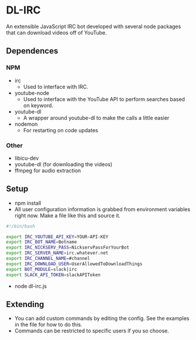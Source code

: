 # DL-IRC
An extensible JavaScript IRC bot developed with several node packages that can download videos off of YouTube.

## Dependences
### NPM
* irc
	* Used to interface with IRC.
* youtube-node
	* Used to interface with the YouTube API to perform searches based on keyword.
* youtube-dl
    * A wrapper around youtube-dl to make the calls a little easier
* nodemon
    * For restarting on code updates

### Other
* libicu-dev
* youtube-dl (for downloading the videos)
* ffmpeg for audio extraction

## Setup
* npm install
* All user configuration information is grabbed from environment variables
right now. Make a file like this and source it.
```bash
#!/bin/bash

export IRC_YOUTUBE_API_KEY=YOUR-API-KEY
export IRC_BOT_NAME=Botname
export IRC_NICKSERV_PASS=NickservPassForYourBot
export IRC_SERVER_NAME=irc.whatever.net
export IRC_CHANNEL_NAME=#channel
export IRC_DOWNLOAD_USER=UserAllowedToDownloadThings
export BOT_MODULE=slack|irc
export SLACK_API_TOKEN=slackAPIToken
```
* node dl-irc.js

## Extending
* You can add custom commands by editing the config. See the examples in the
file for how to do this.
* Commands can be restricted to specific users if you so choose.
